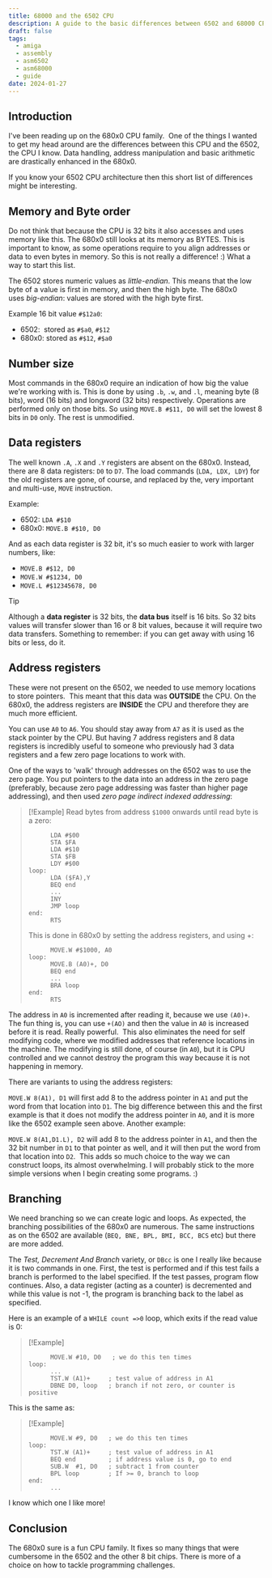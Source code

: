 ```yaml
---
title: 68000 and the 6502 CPU
description: A guide to the basic differences between 6502 and 68000 CPUs
draft: false
tags:
  - amiga
  - assembly
  - asm6502
  - asm68000
  - guide
date: 2024-01-27
---
```

## Introduction

I've been reading up on the 680x0 CPU family.  One of the things I wanted to get my head around are the differences between this CPU and the 6502, the CPU I know. Data handling, address manipulation and basic arithmetic are drastically enhanced in the 680x0.

If you know your 6502 CPU architecture then this short list of differences might be interesting.

## Memory and Byte order

Do not think that because the CPU is 32 bits it also accesses and uses memory like this. The 680x0 still looks at its memory as BYTES. This is important to know, as some operations require to you align addresses or data to even bytes in memory. So this is not really a difference! :) What a way to start this list.

The 6502 stores numeric values as *little-endian*. This means that the low byte of a value is first in memory, and then the high byte. The 680x0 uses *big-endian*: values are stored with the high byte first.

Example 16 bit value `#$12a0`:

* 6502:  stored as `#$a0`, `#$12`
* 680x0: stored as `#$12`, `#$a0`

## Number size

Most commands in the 680x0 require an indication of how big the value we're working with is. This is done by using `.b`, `.w`, and `.l`, meaning byte (8 bits), word (16 bits) and longword (32 bits) respectively. Operations are performed only on those bits. So using `MOVE.B #$11, D0` will set the lowest 8 bits in `D0` only. The rest is unmodified.

## Data registers

The well known `.A`, `.X` and `.Y` registers are absent on the 680x0. Instead, there are 8 data registers: `D0` to `D7`. The load commands (`LDA, LDX, LDY`) for the old registers are gone, of course, and replaced by the, very important and multi-use, `MOVE` instruction.  

Example:  

* 6502: `LDA #$10`
* 680x0: `MOVE.B #$10, D0`

And as each data register is 32 bit, it's so much easier to work with larger numbers, like:  

* `MOVE.B #$12, D0`
* `MOVE.W #$1234, D0`
* `MOVE.L #$12345678, D0`

>[!Tip]
>Although a **data register** is 32 bits, the **data bus** itself is 16 bits. So 32 bits values will transfer slower than 16 or 8 bit values, because it will require two data transfers. Something to remember: if you can get away with using 16 bits or less, do it.

## Address registers

These were not present on the 6502, we needed to use memory locations to store pointers.  This meant that this data was **OUTSIDE** the CPU. On the 680x0, the address registers are **INSIDE** the CPU and therefore they are much more efficient.
  
You can use `A0` to `A6`. You should stay away from `A7` as it is used as the stack pointer by the CPU. But having 7 address registers and 8 data registers is incredibly useful to someone who previously had 3 data registers and a few zero page locations to work with. 

One of the ways to 'walk' through addresses on the 6502 was to use the zero page. You put pointers to the data into an address in the zero page (preferably, because zero page addressing was faster than higher page addressing), and then used _zero page indirect indexed addressing_:

>[!Example]
>Read bytes from address `$1000` onwards until read byte is a zero:
>```asm6502
>		LDA #$00
>		STA $FA
>		LDA #$10
>		STA $FB
>		LDY #$00
>loop:
>		LDA ($FA),Y
>		BEQ end
>		...
>		INY
>		JMP loop
>end:
>		RTS
>```
>
>This is done in 680x0 by setting the address registers, and using +:
>
>```asm6502
>		MOVE.W #$1000, A0
>loop:
>		MOVE.B (A0)+, D0
>		BEQ end
>		...
>		BRA loop
>end:
>		RTS
>```

The address in `A0` is incremented after reading it, because we use `(A0)+`. The fun thing is, you can use `+(AO)` and then the value in `A0` is increased before it is read. Really powerful.  This also eliminates the need for self modifying code, where we modified addresses that reference locations in the machine. The modifying is still done, of course (in `A0`), but it is CPU controlled and we cannot destroy the program this way because it is not happening in memory.

There are variants to using the address registers:

`MOVE.W 8(A1), D1` will first add 8 to the address pointer in `A1` and put the word from that location into `D1`. The big difference between this and the first example is that it does not modify the address pointer in `A0`, and it is more like the 6502 example seen above. Another example:
 
`MOVE.W 8(A1,D1.L), D2` will add 8 to the address pointer in `A1`, and then the 32 bit number in `D1` to that pointer as well, and it will then put the word from that location into `D2`. 
This adds so much choice to the way we can construct loops, its almost overwhelming. I will probably stick to the more simple versions when I begin creating some programs. :)

## Branching

We need branching so we can create logic and loops. As expected, the branching possibilities of the 680x0 are numerous. The same instructions as on the 6502 are available (`BEQ, BNE, BPL, BMI, BCC, BCS` etc) but there are more added.  
  
The *Test, Decrement And Branch* variety, or `DBcc` is one I really like because it is two commands in one. First, the test is performed and if this test fails a branch is performed to the label specified. If the test passes, program flow continues. Also, a data register (acting as a counter) is decremented and while this value is not -1, the program is branching back to the label as specified.  
  
Here is an example of a `WHILE count =>0` loop, which exits if the read value is 0:

>[!Example]
>```asm6502
>		MOVE.W #10, D0   ; we do this ten times
>loop:
>		...
>		TST.W (A1)+     ; test value of address in A1
>		DBNE D0, loop   ; branch if not zero, or counter is positive
>```

This is the same as:

>[!Example]
>```asm6502
>		MOVE.W #9, D0   ; we do this ten times
>loop:
>		TST.W (A1)+     ; test value of address in A1  
>		BEQ end         ; if address value is 0, go to end
>		SUB.W  #1, D0   ; subtract 1 from counter
>		BPL loop        ; If >= 0, branch to loop  
>end:
>		...
>```

I know which one I like more!  

## Conclusion
 
The 680x0 sure is a fun CPU family. It fixes so many things that were cumbersome in the 6502 and the other 8 bit chips. There is more of a choice on how to tackle programming challenges.  
